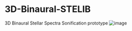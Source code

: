# 3D-Binaural-STELIB
3D Binaural Stellar Spectra Sonification prototype
![image](https://github.com/AdrianGRiber/3D-Binaural-STELIB/assets/79482127/baf43983-65e5-47ab-9034-d3d605b36e74)
